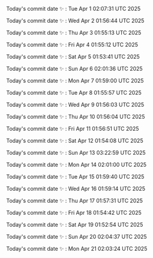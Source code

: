 Today's commit date ✨ : Tue Apr 1 02:07:31 UTC 2025 

Today's commit date ✨ : Wed Apr 2 01:56:44 UTC 2025 

Today's commit date ✨ : Thu Apr 3 01:55:13 UTC 2025 

Today's commit date ✨ : Fri Apr 4 01:55:12 UTC 2025 

Today's commit date ✨ : Sat Apr 5 01:53:41 UTC 2025 

Today's commit date ✨ : Sun Apr 6 02:01:36 UTC 2025 

Today's commit date ✨ : Mon Apr 7 01:59:00 UTC 2025 

Today's commit date ✨ : Tue Apr 8 01:55:57 UTC 2025 

Today's commit date ✨ : Wed Apr 9 01:56:03 UTC 2025 

Today's commit date ✨ : Thu Apr 10 01:56:04 UTC 2025 

Today's commit date ✨ : Fri Apr 11 01:56:51 UTC 2025 

Today's commit date ✨ : Sat Apr 12 01:54:08 UTC 2025 

Today's commit date ✨ : Sun Apr 13 03:22:59 UTC 2025 

Today's commit date ✨ : Mon Apr 14 02:01:00 UTC 2025 

Today's commit date ✨ : Tue Apr 15 01:59:40 UTC 2025 

Today's commit date ✨ : Wed Apr 16 01:59:14 UTC 2025 

Today's commit date ✨ : Thu Apr 17 01:57:31 UTC 2025 

Today's commit date ✨ : Fri Apr 18 01:54:42 UTC 2025 

Today's commit date ✨ : Sat Apr 19 01:52:54 UTC 2025 

Today's commit date ✨ : Sun Apr 20 02:04:37 UTC 2025 

Today's commit date ✨ : Mon Apr 21 02:03:24 UTC 2025 

